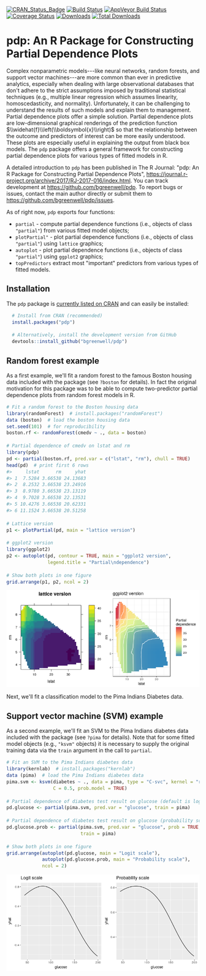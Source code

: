 <!-- README.md is generated from README.Rmd. Please edit that file -->
[![CRAN\_Status\_Badge](http://www.r-pkg.org/badges/version/pdp)](https://cran.r-project.org/package=pdp) [![Build Status](https://travis-ci.org/bgreenwell/pdp.svg?branch=master)](https://travis-ci.org/bgreenwell/pdp) [![AppVeyor Build Status](https://ci.appveyor.com/api/projects/status/github/bgreenwell/pdp?branch=master&svg=true)](https://ci.appveyor.com/project/bgreenwell/pdp) [![Coverage Status](https://img.shields.io/codecov/c/github/bgreenwell/pdp.svg)](https://codecov.io/github/bgreenwell/pdp?branch=master) [![Downloads](http://cranlogs.r-pkg.org/badges/pdp)](http://cranlogs.r-pkg.org/badges/pdp) [![Total Downloads](http://cranlogs.r-pkg.org/badges/grand-total/pdp)](http://cranlogs.r-pkg.org/badges/grand-total/pdp)

pdp: An R Package for Constructing Partial Dependence Plots
===========================================================

Complex nonparametric models---like neural networks, random forests, and support vector machines---are more common than ever in predictive analytics, especially when dealing with large observational databases that don't adhere to the strict assumptions imposed by traditional statistical techniques (e.g., multiple linear regression which assumes linearity, homoscedasticity, and normality). Unfortunately, it can be challenging to understand the results of such models and explain them to management. Partial dependence plots offer a simple solution. Partial dependence plots are low-dimensional graphical renderings of the prediction function $\\widehat{f}\\left(\\boldsymbol{x}\\right)$ so that the relationship between the outcome and predictors of interest can be more easily understood. These plots are especially useful in explaining the output from black box models. The `pdp` package offers a general framework for constructing partial dependence plots for various types of fitted models in R.

A detailed introduction to `pdp` has been published in The R Journal: "pdp: An R Package for Constructing Partial Dependence Plots", <https://journal.r-project.org/archive/2017/RJ-2017-016/index.html>. You can track development at <https://github.com/bgreenwell/pdp>. To report bugs or issues, contact the main author directly or submit them to <https://github.com/bgreenwell/pdp/issues>.

As of right now, `pdp` exports four functions:

-   `partial` - compute partial dependence functions (i.e., objects of class `"partial"`) from various fitted model objects;
-   `plotPartial"` - plot partial dependence functions (i.e., objects of class `"partial"`) using `lattice` graphics;
-   `autoplot` - plot partial dependence functions (i.e., objects of class `"partial"`) using `ggplot2` graphics;
-   `topPredictors` extract most "important" predictors from various types of fitted models.

Installation
------------

The `pdp` package is [currently listed on CRAN](https://CRAN.R-project.org/package=pdp) and can easily be installed:

``` r
  # Install from CRAN (recommended)
  install.packages("pdp")
  
  # Alternatively, install the development version from GitHub
  devtools::install_github("bgreenwell/pdp")
```

Random forest example
---------------------

As a first example, we'll fit a random forest to the famous Boston housing data included with the package (see `?boston` for details). In fact the original motivation for this package was to be able to compute two-predictor partial dependence plots from random forest models in R.

``` r
# Fit a random forest to the Boston housing data
library(randomForest)  # install.packages("randomForest")
data (boston)  # load the boston housing data
set.seed(101)  # for reproducibility
boston.rf <- randomForest(cmedv ~ ., data = boston)

# Partial dependence of cmedv on lstat and rm
library(pdp)
pd <- partial(boston.rf, pred.var = c("lstat", "rm"), chull = TRUE)
head(pd)  # print first 6 rows
#>     lstat      rm     yhat
#> 1  7.5284 3.66538 24.13683
#> 2  8.2532 3.66538 23.24916
#> 3  8.9780 3.66538 23.13119
#> 4  9.7028 3.66538 22.13531
#> 5 10.4276 3.66538 20.62331
#> 6 11.1524 3.66538 20.51258

# Lattice version
p1 <- plotPartial(pd, main = "lattice version")

# ggplot2 version
library(ggplot2)
p2 <- autoplot(pd, contour = TRUE, main = "ggplot2 version", 
               legend.title = "Partial\ndependence")

# Show both plots in one figure
grid.arrange(p1, p2, ncol = 2)
```

![](tools/README-example-rf-1.png)

Next, we'll fit a classification model to the Pima Indians Diabetes data.

Support vector machine (SVM) example
------------------------------------

As a second example, we'll fit an SVM to the Pima Indians diabetes data included with the package (see `?pima` for details). Note that for some fitted model objects (e.g., `"ksvm"` objects) it is necessary to supply the original training data via the `train` argument in the call to `partial`.

``` r
# Fit an SVM to the Pima Indians diabetes data
library(kernlab)  # install.packages("kernlab")
data (pima)  # load the Pima Indians diabetes data
pima.svm <- ksvm(diabetes ~ ., data = pima, type = "C-svc", kernel = "rbfdot",
                 C = 0.5, prob.model = TRUE)
 
# Partial dependence of diabetes test result on glucose (default is logit scale)
pd.glucose <- partial(pima.svm, pred.var = "glucose", train = pima)

# Partial dependence of diabetes test result on glucose (probability scale)
pd.glucose.prob <- partial(pima.svm, pred.var = "glucose", prob = TRUE, 
                           train = pima)

# Show both plots in one figure
grid.arrange(autoplot(pd.glucose, main = "Logit scale"), 
             autoplot(pd.glucose.prob, main = "Probability scale"), 
             ncol = 2)
```

![](tools/README-example-svm-1.png)

